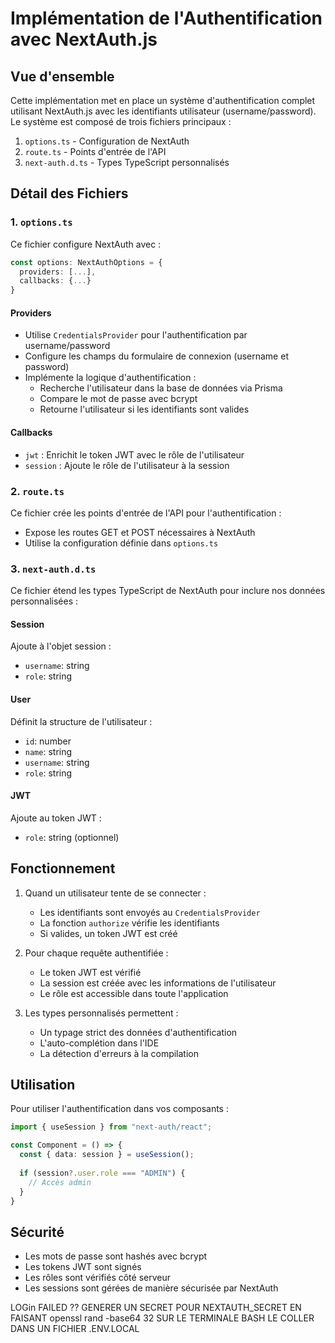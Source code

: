 # Implémentation de l'Authentification avec NextAuth.js

## Vue d'ensemble

Cette implémentation met en place un système d'authentification complet utilisant NextAuth.js avec les identifiants utilisateur (username/password). Le système est composé de trois fichiers principaux :

1. `options.ts` - Configuration de NextAuth
2. `route.ts` - Points d'entrée de l'API
3. `next-auth.d.ts` - Types TypeScript personnalisés

## Détail des Fichiers

### 1. `options.ts`

Ce fichier configure NextAuth avec :

```typescript
const options: NextAuthOptions = {
  providers: [...],
  callbacks: {...}
}
```

#### Providers
- Utilise `CredentialsProvider` pour l'authentification par username/password
- Configure les champs du formulaire de connexion (username et password)
- Implémente la logique d'authentification :
  - Recherche l'utilisateur dans la base de données via Prisma
  - Compare le mot de passe avec bcrypt
  - Retourne l'utilisateur si les identifiants sont valides

#### Callbacks
- `jwt` : Enrichit le token JWT avec le rôle de l'utilisateur
- `session` : Ajoute le rôle de l'utilisateur à la session

### 2. `route.ts`

Ce fichier crée les points d'entrée de l'API pour l'authentification :
- Expose les routes GET et POST nécessaires à NextAuth
- Utilise la configuration définie dans `options.ts`

### 3. `next-auth.d.ts`

Ce fichier étend les types TypeScript de NextAuth pour inclure nos données personnalisées :

#### Session
Ajoute à l'objet session :
- `username`: string
- `role`: string

#### User
Définit la structure de l'utilisateur :
- `id`: number
- `name`: string
- `username`: string
- `role`: string

#### JWT
Ajoute au token JWT :
- `role`: string (optionnel)

## Fonctionnement

1. Quand un utilisateur tente de se connecter :
   - Les identifiants sont envoyés au `CredentialsProvider`
   - La fonction `authorize` vérifie les identifiants
   - Si valides, un token JWT est créé

2. Pour chaque requête authentifiée :
   - Le token JWT est vérifié
   - La session est créée avec les informations de l'utilisateur
   - Le rôle est accessible dans toute l'application

3. Les types personnalisés permettent :
   - Un typage strict des données d'authentification
   - L'auto-complétion dans l'IDE
   - La détection d'erreurs à la compilation

## Utilisation

Pour utiliser l'authentification dans vos composants :

```typescript
import { useSession } from "next-auth/react";

const Component = () => {
  const { data: session } = useSession();
  
  if (session?.user.role === "ADMIN") {
    // Accès admin
  }
}
```

## Sécurité

- Les mots de passe sont hashés avec bcrypt
- Les tokens JWT sont signés
- Les rôles sont vérifiés côté serveur
- Les sessions sont gérées de manière sécurisée par NextAuth

LOGin FAILED ?? GENERER UN SECRET POUR NEXTAUTH_SECRET EN FAISANT openssl rand -base64 32 SUR LE TERMINALE BASH LE COLLER DANS UN FICHIER .ENV.LOCAL 